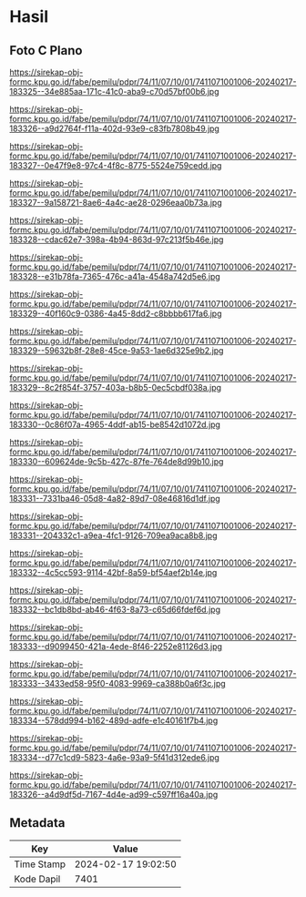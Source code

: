 # Hasil

## Foto C Plano

https://sirekap-obj-formc.kpu.go.id/fabe/pemilu/pdpr/74/11/07/10/01/7411071001006-20240217-183325--34e885aa-171c-41c0-aba9-c70d57bf00b6.jpg

https://sirekap-obj-formc.kpu.go.id/fabe/pemilu/pdpr/74/11/07/10/01/7411071001006-20240217-183326--a9d2764f-f11a-402d-93e9-c83fb7808b49.jpg

https://sirekap-obj-formc.kpu.go.id/fabe/pemilu/pdpr/74/11/07/10/01/7411071001006-20240217-183327--0e47f9e8-97c4-4f8c-8775-5524e759cedd.jpg

https://sirekap-obj-formc.kpu.go.id/fabe/pemilu/pdpr/74/11/07/10/01/7411071001006-20240217-183327--9a158721-8ae6-4a4c-ae28-0296eaa0b73a.jpg

https://sirekap-obj-formc.kpu.go.id/fabe/pemilu/pdpr/74/11/07/10/01/7411071001006-20240217-183328--cdac62e7-398a-4b94-863d-97c213f5b46e.jpg

https://sirekap-obj-formc.kpu.go.id/fabe/pemilu/pdpr/74/11/07/10/01/7411071001006-20240217-183328--e31b78fa-7365-476c-a41a-4548a742d5e6.jpg

https://sirekap-obj-formc.kpu.go.id/fabe/pemilu/pdpr/74/11/07/10/01/7411071001006-20240217-183329--40f160c9-0386-4a45-8dd2-c8bbbb617fa6.jpg

https://sirekap-obj-formc.kpu.go.id/fabe/pemilu/pdpr/74/11/07/10/01/7411071001006-20240217-183329--59632b8f-28e8-45ce-9a53-1ae6d325e9b2.jpg

https://sirekap-obj-formc.kpu.go.id/fabe/pemilu/pdpr/74/11/07/10/01/7411071001006-20240217-183329--8c2f854f-3757-403a-b8b5-0ec5cbdf038a.jpg

https://sirekap-obj-formc.kpu.go.id/fabe/pemilu/pdpr/74/11/07/10/01/7411071001006-20240217-183330--0c86f07a-4965-4ddf-ab15-be8542d1072d.jpg

https://sirekap-obj-formc.kpu.go.id/fabe/pemilu/pdpr/74/11/07/10/01/7411071001006-20240217-183330--609624de-9c5b-427c-87fe-764de8d99b10.jpg

https://sirekap-obj-formc.kpu.go.id/fabe/pemilu/pdpr/74/11/07/10/01/7411071001006-20240217-183331--7331ba46-05d8-4a82-89d7-08e46816d1df.jpg

https://sirekap-obj-formc.kpu.go.id/fabe/pemilu/pdpr/74/11/07/10/01/7411071001006-20240217-183331--204332c1-a9ea-4fc1-9126-709ea9aca8b8.jpg

https://sirekap-obj-formc.kpu.go.id/fabe/pemilu/pdpr/74/11/07/10/01/7411071001006-20240217-183332--4c5cc593-9114-42bf-8a59-bf54aef2b14e.jpg

https://sirekap-obj-formc.kpu.go.id/fabe/pemilu/pdpr/74/11/07/10/01/7411071001006-20240217-183332--bc1db8bd-ab46-4f63-8a73-c65d66fdef6d.jpg

https://sirekap-obj-formc.kpu.go.id/fabe/pemilu/pdpr/74/11/07/10/01/7411071001006-20240217-183333--d9099450-421a-4ede-8f46-2252e81126d3.jpg

https://sirekap-obj-formc.kpu.go.id/fabe/pemilu/pdpr/74/11/07/10/01/7411071001006-20240217-183333--3433ed58-95f0-4083-9969-ca388b0a6f3c.jpg

https://sirekap-obj-formc.kpu.go.id/fabe/pemilu/pdpr/74/11/07/10/01/7411071001006-20240217-183334--578dd994-b162-489d-adfe-e1c40161f7b4.jpg

https://sirekap-obj-formc.kpu.go.id/fabe/pemilu/pdpr/74/11/07/10/01/7411071001006-20240217-183334--d77c1cd9-5823-4a6e-93a9-5f41d312ede6.jpg

https://sirekap-obj-formc.kpu.go.id/fabe/pemilu/pdpr/74/11/07/10/01/7411071001006-20240217-183326--a4d9df5d-7167-4d4e-ad99-c597ff16a40a.jpg


## Metadata

| Key        | Value               |
| ---------- | ------------------- |
| Time Stamp | 2024-02-17 19:02:50 |
| Kode Dapil | 7401                |



